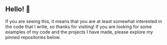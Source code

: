 ## Hello! :wave:

If you are seeing this, it means that you are at least somewhat interested in the code that I write, so thanks for visiting! If you are looking for some examples of my code and the projects I have made, please explore my pinned repositories below.
